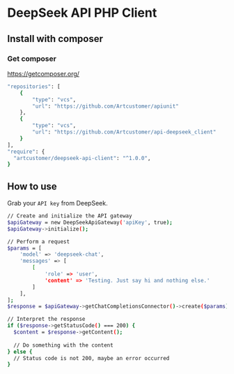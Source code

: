 # DeepSeek API PHP Client

## Install with composer
### Get composer
https://getcomposer.org/

```bash
"repositories": [
    {
        "type": "vcs",
        "url": "https://github.com/Artcustomer/apiunit"
    },
    {
        "type": "vcs",
        "url": "https://github.com/Artcustomer/api-deepseek_client"
    }
],
"require": {
  "artcustomer/deepseek-api-client": "^1.0.0",
}
```

## How to use

Grab your `API key` from DeepSeek.

```bash
// Create and initialize the API gateway
$apiGateway = new DeepSeekApiGateway('apiKey', true);
$apiGateway->initialize();

// Perform a request
$params = [
    'model' => 'deepseek-chat',
    'messages' => [
        [
            'role' => 'user',
            'content' => 'Testing. Just say hi and nothing else.'
        ]
    ],
];
$response = $apiGateway->getChatCompletionsConnector()->create($params);

// Interpret the response
if ($response->getStatusCode() === 200) {
  $content = $response->getContent();
  
  // Do something with the content
} else {
  // Status code is not 200, maybe an error occurred
}
```
